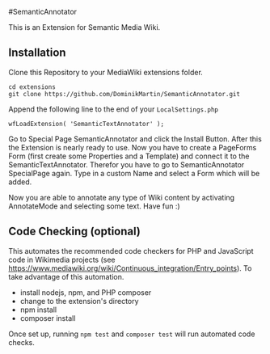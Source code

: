 #SemanticAnnotator

This is an Extension for Semantic Media Wiki.

## Installation

Clone this Repository to your MediaWiki extensions folder.

	cd extensions
	git clone https://github.com/DominikMartin/SemanticAnnotator.git

Append the following line to the end of your `LocalSettings.php`

	wfLoadExtension( 'SemanticTextAnnotator' );

Go to Special Page SemanticAnnotator and click the Install Button. After this the Extension is nearly ready to use.
Now you have to create a PageForms Form (first create some Properties and a Template) and connect it to the SemanticTextAnnotator. Therefor you have to go to SemanticAnnotator SpecialPage again. Type in a custom Name and select a Form which will be added.

Now you are able to annotate any type of Wiki content by activating AnnotateMode and selecting some text. Have fun :)

## Code Checking (optional)

This automates the recommended code checkers for PHP and JavaScript code in Wikimedia projects
(see https://www.mediawiki.org/wiki/Continuous_integration/Entry_points).
To take advantage of this automation.
 - install nodejs, npm, and PHP composer
 - change to the extension's directory
 - npm install
 - composer install

Once set up, running `npm test` and `composer test` will run automated code checks.
